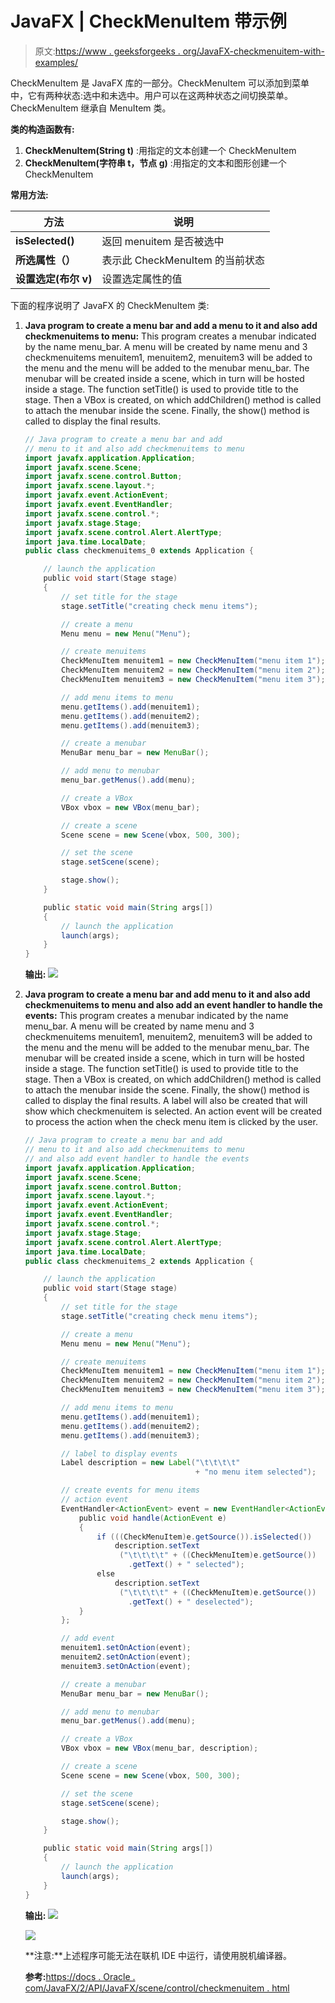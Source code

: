 # JavaFX | CheckMenuItem 带示例

> 原文:[https://www . geeksforgeeks . org/JavaFX-checkmenuitem-with-examples/](https://www.geeksforgeeks.org/javafx-checkmenuitem-with-examples/)

CheckMenuItem 是 JavaFX 库的一部分。CheckMenuItem 可以添加到菜单中，它有两种状态:选中和未选中。用户可以在这两种状态之间切换菜单。CheckMenuItem 继承自 MenuItem 类。

 **类的构造函数有:** 

1.  **CheckMenuItem(String t)** :用指定的文本创建一个 CheckMenuItem
2.  **CheckMenuItem(字符串 t，节点 g)** :用指定的文本和图形创建一个 CheckMenuItem

**常用方法:**

| 方法 | 说明 |
| --- | --- |
| **isSelected()** | 返回 menuitem 是否被选中 |
| **所选属性（）** | 表示此 CheckMenuItem 的当前状态 |
| **设置选定(布尔 v)** | 设置选定属性的值 |

下面的程序说明了 JavaFX 的 CheckMenuItem 类:

1.  **Java program to create a menu bar and add a menu to it and also add checkmenuitems to menu:** This program creates a menubar indicated by the name menu_bar. A menu will be created by name menu and 3 checkmenuitems menuitem1, menuitem2, menuitem3 will be added to the menu and the menu will be added to the menubar menu_bar. The menubar will be created inside a scene, which in turn will be hosted inside a stage. The function setTitle() is used to provide title to the stage. Then a VBox is created, on which addChildren() method is called to attach the menubar inside the scene. Finally, the show() method is called to display the final results.

    ```java
    // Java program to create a menu bar and add
    // menu to it and also add checkmenuitems to menu
    import javafx.application.Application;
    import javafx.scene.Scene;
    import javafx.scene.control.Button;
    import javafx.scene.layout.*;
    import javafx.event.ActionEvent;
    import javafx.event.EventHandler;
    import javafx.scene.control.*;
    import javafx.stage.Stage;
    import javafx.scene.control.Alert.AlertType;
    import java.time.LocalDate;
    public class checkmenuitems_0 extends Application {

        // launch the application
        public void start(Stage stage)
        {
            // set title for the stage
            stage.setTitle("creating check menu items");

            // create a menu
            Menu menu = new Menu("Menu");

            // create menuitems
            CheckMenuItem menuitem1 = new CheckMenuItem("menu item 1");
            CheckMenuItem menuitem2 = new CheckMenuItem("menu item 2");
            CheckMenuItem menuitem3 = new CheckMenuItem("menu item 3");

            // add menu items to menu
            menu.getItems().add(menuitem1);
            menu.getItems().add(menuitem2);
            menu.getItems().add(menuitem3);

            // create a menubar
            MenuBar menu_bar = new MenuBar();

            // add menu to menubar
            menu_bar.getMenus().add(menu);

            // create a VBox
            VBox vbox = new VBox(menu_bar);

            // create a scene
            Scene scene = new Scene(vbox, 500, 300);

            // set the scene
            stage.setScene(scene);

            stage.show();
        }

        public static void main(String args[])
        {
            // launch the application
            launch(args);
        }
    }
    ```

    **输出:**
    ![](img/1320b93185f605da1742a1249ad01e4d.png)

2.  **Java program to create a menu bar and add menu to it and also add checkmenuitems to menu and also add an event handler to handle the events:** This program creates a menubar indicated by the name menu_bar. A menu will be created by name menu and 3 checkmenuitems menuitem1, menuitem2, menuitem3 will be added to the menu and the menu will be added to the menubar menu_bar. The menubar will be created inside a scene, which in turn will be hosted inside a stage. The function setTitle() is used to provide title to the stage. Then a VBox is created, on which addChildren() method is called to attach the menubar inside the scene. Finally, the show() method is called to display the final results. A label will also be created that will show which checkmenuitem is selected. An action event will be created to process the action when the check menu item is clicked by the user.

    ```java
    // Java program to create a menu bar and add
    // menu to it and also add checkmenuitems to menu
    // and also add event handler to handle the events
    import javafx.application.Application;
    import javafx.scene.Scene;
    import javafx.scene.control.Button;
    import javafx.scene.layout.*;
    import javafx.event.ActionEvent;
    import javafx.event.EventHandler;
    import javafx.scene.control.*;
    import javafx.stage.Stage;
    import javafx.scene.control.Alert.AlertType;
    import java.time.LocalDate;
    public class checkmenuitems_2 extends Application {

        // launch the application
        public void start(Stage stage)
        {
            // set title for the stage
            stage.setTitle("creating check menu items");

            // create a menu
            Menu menu = new Menu("Menu");

            // create menuitems
            CheckMenuItem menuitem1 = new CheckMenuItem("menu item 1");
            CheckMenuItem menuitem2 = new CheckMenuItem("menu item 2");
            CheckMenuItem menuitem3 = new CheckMenuItem("menu item 3");

            // add menu items to menu
            menu.getItems().add(menuitem1);
            menu.getItems().add(menuitem2);
            menu.getItems().add(menuitem3);

            // label to display events
            Label description = new Label("\t\t\t\t"
                                          + "no menu item selected");

            // create events for menu items
            // action event
            EventHandler<ActionEvent> event = new EventHandler<ActionEvent>() {
                public void handle(ActionEvent e)
                {
                    if (((CheckMenuItem)e.getSource()).isSelected())
                        description.setText
                         ("\t\t\t\t" + ((CheckMenuItem)e.getSource())
                           .getText() + " selected");
                    else
                        description.setText
                         ("\t\t\t\t" + ((CheckMenuItem)e.getSource())
                           .getText() + " deselected");
                }
            };

            // add event
            menuitem1.setOnAction(event);
            menuitem2.setOnAction(event);
            menuitem3.setOnAction(event);

            // create a menubar
            MenuBar menu_bar = new MenuBar();

            // add menu to menubar
            menu_bar.getMenus().add(menu);

            // create a VBox
            VBox vbox = new VBox(menu_bar, description);

            // create a scene
            Scene scene = new Scene(vbox, 500, 300);

            // set the scene
            stage.setScene(scene);

            stage.show();
        }

        public static void main(String args[])
        {
            // launch the application
            launch(args);
        }
    }
    ```

    **输出:**
    ![](img/d8be1f54abd4762b467d26c49d456642.png)

    ![](img/434189431eb55e28334d78bfe949597d.png)

    **注意:**上述程序可能无法在联机 IDE 中运行，请使用脱机编译器。

    **参考:**[https://docs . Oracle . com/JavaFX/2/API/JavaFX/scene/control/checkmenuitem . html](https://docs.oracle.com/javafx/2/api/javafx/scene/control/CheckMenuItem.html)